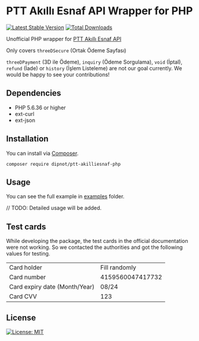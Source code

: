 
# PTT Akıllı Esnaf API Wrapper for PHP
[![Latest Stable Version](https://poser.pugx.org/dipnot/ptt-akilliesnaf-php/v)](https://packagist.org/packages/dipnot/ptt-akilliesnaf-php) [![Total Downloads](https://poser.pugx.org/dipnot/ptt-akilliesnaf-php/downloads)](https://packagist.org/packages/dipnot/ptt-akilliesnaf-php)

Unofficial PHP wrapper for [PTT Akıllı Esnaf API](https://akilliesnaf.ptt.gov.tr/developer/)

Only covers `threeDSecure` (Ortak Ödeme Sayfası)

`threeDPayment` (3D ile Ödeme), `inquiry` (Ödeme Sorgulama), `void` (İptal), `refund` (İade) or `history` (İşlem Listeleme) are not our goal currently. We would be happy to see your contributions!

## Dependencies
- PHP 5.6.36 or higher
- ext-curl
- ext-json


## Installation
You can install via [Composer](https://getcomposer.org/).

    composer require dipnot/ptt-akilliesnaf-php

## Usage
You can see the full example in [examples](https://github.com/dipnot/ptt-akilliesnaf-php/tree/main/examples) folder.

// TODO: Detailed usage will be added.

## Test cards
While developing the package, the test cards in the official documentation were not working. So we contacted the authorities and got the following values for testing.

|||    
|--|--|  
|Card holder|Fill randomly|    
|Card number|4159560047417732|    
|Card expiry date (Month/Year)|08/24|    
|Card CVV|123|

## License
[![License: MIT](https://img.shields.io/badge/License-MIT-%232fdcff)](https://github.com/dipnot/ptt-akilliesnaf-php/blob/main/LICENSE)
